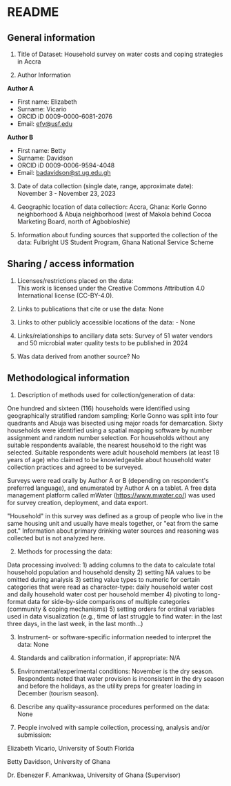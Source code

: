 # README

## General information

1.  Title of Dataset: 
    Household survey on water costs and coping strategies in Accra 

2.  Author Information

**Author A**

- First name: Elizabeth
- Surname: Vicario
- ORCID iD 0009-0000-6081-2076
- Email: efv@usf.edu

**Author B**

- First name: Betty
- Surname: Davidson
- ORCID iD 0009-0006-9594-4048
- Email: badavidson@st.ug.edu.gh


3.  Date of data collection (single date, range, approximate date): 
November 3 - November 23, 2023

4.  Geographic location of data collection:
Accra, Ghana: Korle Gonno neighborhood & Abuja neighborhood (west of Makola behind Cocoa Marketing Board, north of Agbobloshie)

5.  Information about funding sources that supported the collection of
    the data: 
Fulbright US Student Program, Ghana National Service Scheme

## Sharing / access information

1.  Licenses/restrictions placed on the data:  
This work is licensed under the Creative Commons Attribution 4.0 International license (CC-BY-4.0). 

2.  Links to publications that cite or use the data: 
None

3.  Links to other publicly accessible locations of the data: -
None

4.  Links/relationships to ancillary data sets: 
Survey of 51 water vendors and 50 microbial water quality tests to be published in 2024

5.  Was data derived from another source? 
No

## Methodological information

1.  Description of methods used for collection/generation of data:

One hundred and sixteen (116) households were identified using geographically stratified random sampling; Korle Gonno was split into four quadrants and Abuja was bisected using major roads for demarcation. Sixty households were identified using a spatial mapping software by number assignment and random number selection. For households without any suitable respondents available, the nearest household to the right was selected. Suitable respondents were adult household members (at least 18 years of age) who claimed to be knowledgeable about household water collection practices and agreed to be surveyed. 

Surveys were read orally by Author A or B (depending on respondent's preferred language), and enumerated by Author A on a tablet. A free data management platform called mWater (https://www.mwater.co/) was used for survey creation, deployment, and data export.

"Household" in this survey was defined as a group of people who live in the same housing unit and usually have meals together, or "eat from the same pot." Information about primary drinking water sources and reasoning was collected but is not analyzed here.

2.  Methods for processing the data:

Data processing involved:
    1) adding columns to the data to calculate total household population and household density
    2) setting NA values to be omitted during analysis
    3) setting value types to numeric for certain categories that were read as character-type: daily household water cost and daily household water cost per household member
    4) pivoting to long-format data for side-by-side comparisons of multiple categories (community & coping mechanisms)
    5) setting orders for ordinal variables used in data visualization (e.g., time of last struggle to find water: in the last three days, in the last week, in the last month...)

3.  Instrument- or software-specific information needed to interpret the
    data: 
None

4.  Standards and calibration information, if appropriate: 
N/A

5.  Environmental/experimental conditions: 
November is the dry season. Respondents noted that water provision is inconsistent in the dry season and before the holidays, as the utility preps for greater loading in December (tourism season).

6.  Describe any quality-assurance procedures performed on the data: 
None

7.  People involved with sample collection, processing, analysis and/or
    submission:
    
Elizabeth Vicario, University of South Florida

Betty Davidson, University of Ghana

Dr. Ebenezer F. Amankwaa, University of Ghana (Supervisor)
